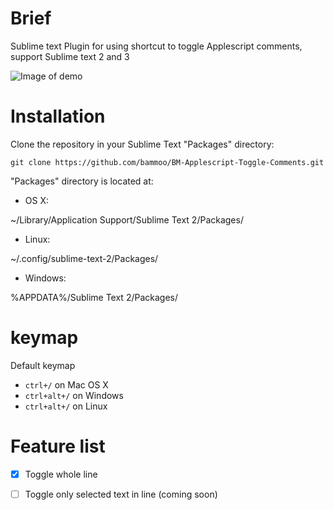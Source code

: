 # Brief

Sublime text Plugin for using shortcut to toggle Applescript comments, support Sublime text 2 and 3

![Image of demo](http://ww3.sinaimg.cn/large/6110a121gw1eyzaig6t9fg209u0400sw.gif)


# Installation

Clone the repository in your Sublime Text "Packages" directory:

```shell
git clone https://github.com/bammoo/BM-Applescript-Toggle-Comments.git
```


"Packages" directory is located at:

+ OS X:

~/Library/Application Support/Sublime Text 2/Packages/
   
+ Linux:

~/.config/sublime-text-2/Packages/

+ Windows:

%APPDATA%/Sublime Text 2/Packages/


# keymap

Default keymap

- `ctrl+/` on Mac OS X
- `ctrl+alt+/` on Windows
- `ctrl+alt+/` on Linux

# Feature list

- [x] Toggle whole line
- [ ] Toggle only selected text in line (coming soon)


